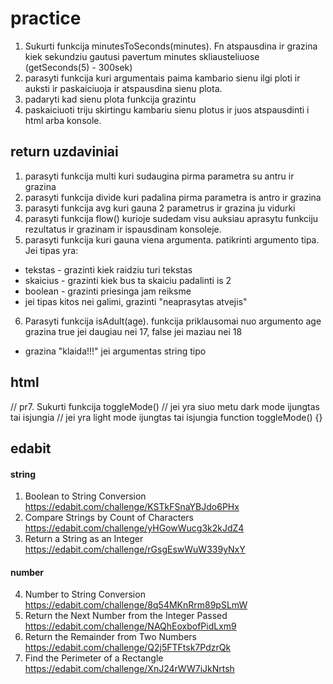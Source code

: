 # practice

1. Sukurti funkcija minutesToSeconds(minutes). Fn atspausdina ir grazina kiek sekundziu gautusi pavertum minutes skliausteliuose
   (getSeconds(5) - 300sek)
2. parasyti funkcija kuri argumentais paima kambario sienu ilgi ploti ir auksti
   ir paskaiciuoja ir atspausdina sienu plota.
3. padaryti kad sienu plota funkcija grazintu
4. paskaiciuoti triju skirtingu kambariu sienu plotus ir juos atspausdinti i html arba konsole.

## return uzdaviniai

1. parasyti funkcija multi kuri sudaugina pirma parametra su antru ir grazina
2. parasyti funkcija divide kuri padalina pirma parametra is antro ir grazina
3. parasyti funkcija avg kuri gauna 2 parametrus ir grazina ju vidurki
4. parasyti funkcija flow() kurioje sudedam visu auksiau aprasytu funkciju rezultatus ir grazinam ir ispausdinam konsoleje.
5. parasyti funkcija kuri gauna viena argumenta. patikrinti argumento tipa. Jei tipas yra:

- tekstas - grazinti kiek raidziu turi tekstas
- skaicius - grazinti kiek bus ta skaiciu padalinti is 2
- boolean - grazinti priesinga jam reiksme
- jei tipas kitos nei galimi, grazinti "neaprasytas atvejis"

6. Parasyti funkcija isAdult(age). funkcija priklausomai nuo argumento age grazina true jei daugiau nei 17, false jei maziau nei 18

- grazina "klaida!!!" jei argumentas string tipo

## html

// pr7. Sukurti funkcija toggleMode()
// jei yra siuo metu dark mode ijungtas tai isjungia
// jei yra light mode ijungtas tai isjungia
function toggleMode() {}

## edabit

#### string

1. Boolean to String Conversion https://edabit.com/challenge/KSTkFSnaYBJdo6PHx
2. Compare Strings by Count of Characters https://edabit.com/challenge/yHGowWucg3k2kJdZ4
3. Return a String as an Integer https://edabit.com/challenge/rGsgEswWuW339yNxY

#### number

4. Number to String Conversion https://edabit.com/challenge/8q54MKnRrm89pSLmW
5. Return the Next Number from the Integer Passed https://edabit.com/challenge/NAQhEoxbofPidLxm9
6. Return the Remainder from Two Numbers https://edabit.com/challenge/Q2j5FTFtsk7PdzrQk
7. Find the Perimeter of a Rectangle https://edabit.com/challenge/XnJ24rWW7iJkNrtsh
